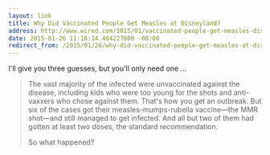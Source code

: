 ```yaml
---
layout: link
title: Why Did Vaccinated People Get Measles at Disneyland?
address: http://www.wired.com/2015/01/vaccinated-people-get-measles-disneyland-blame-unvaccinated/
date: 2015-01-26 11:16:14.404227000 -08:00
redirect_from: /2015/01/26/why-did-vaccinated-people-get-measles-at-disneyland?.html
---
```


I'll give you three guesses, but you'll only need one ...

> The vast majority of the infected were unvaccinated against the disease, including kids who were too young for the shots and anti-vaxxers who chose against them. That's how you get an outbreak. But six of the cases got their measles-mumps-rubella vaccine&mdash;the MMR shot&mdash;and still managed to get infected. And all but two of them had gotten at least two doses, the standard recommendation.
>
> So what happened?
